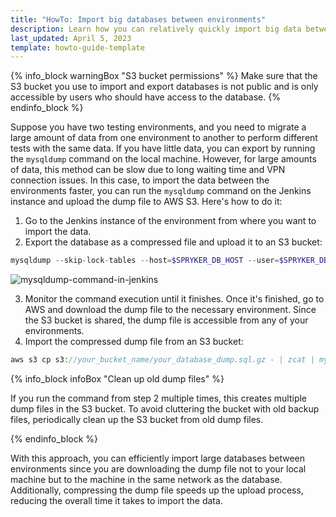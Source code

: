 ```yaml
---
title: "HowTo: Import big databases between environments"
description: Learn how you can relatively quickly import big data between your environments
last_updated: April 5, 2023
template: howto-guide-template
---
```


{% info_block warningBox  "S3 bucket permissions" %}
Make sure that the S3 bucket you use to import and export databases is not public and is only accessible by users who should have access to the database.
{% endinfo_block %}

Suppose you have two testing environments, and you need to migrate a large amount of data from one environment to another to perform different tests with the same data. If you have little data, you can export by running the `mysqldump` command on the local machine. However, for large amounts of data, this method can be slow due to long waiting time and VPN connection issues. In this case, to import the data between the environments faster, you can run the `mysqldump` command on the Jenkins instance and upload the dump file to AWS S3. Here's how to do it:

1. Go to the Jenkins instance of the environment from where you want to import the data. 
2. Export the database as a compressed file and upload it to an S3 bucket:

```php
mysqldump --skip-lock-tables --host=$SPRYKER_DB_HOST --user=$SPRYKER_DB_ROOT_USERNAME --password=$SPRYKER_DB_ROOT_PASSWORD $SPRYKER_DB_DATABASE | gzip | aws s3 cp - s3://your_bucket_name/backup.$(date +"%Y-%m-%d__%H-%M-%S").sql.gz
```

![mysqldump-command-in-jenkins](https://spryker.s3.eu-central-1.amazonaws.com/docs/scos/dev/tutorials-and-howtos/howtos/howto-import-big-databases-between-environments/mysqldump-command-in-jenkins.png)

3. Monitor the command execution until it finishes. Once it's finished, go to AWS and download the dump file to the necessary environment. Since the S3 bucket is shared, the dump file is accessible from any of your environments.
4. Import the compressed dump file from an S3 bucket:

```php
aws s3 cp s3://your_bucket_name/your_database_dump.sql.gz - | zcat | mysql --host=$SPRYKER_DB_HOST --user=$SPRYKER_DB_ROOT_USERNAME --password=$SPRYKER_DB_ROOT_PASSWORD $SPRYKER_DB_DATABASE
```

{% info_block infoBox "Clean up old dump files" %}

If you run the command from step 2 multiple times, this creates multiple dump files in the S3 bucket. To avoid cluttering the bucket with old backup files, periodically clean up the S3 bucket from old dump files.

{% endinfo_block %}

With this approach, you can efficiently import large databases between environments since you are downloading the dump file not to your local machine but to the machine in the same network as the database. Additionally, compressing the dump file speeds up the upload process, reducing the overall time it takes to import the data.
